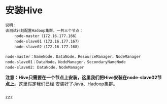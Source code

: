安装Hive
=================================================================================
```
说明：
该测试计划配置Hadoop集群，一共三个节点：
    node-master（172.16.177.166）
    node-slave01（172.16.177.167）
    node-slave02（172.16.177.168）

node-master：NameNode，DataNode，ResourceManager，NodeManager
node-slave01：DataNode，NodeManager，SecondaryNameNode
node-slave02: DataNode，NodeManager
```
**注意：Hive只需要在一个节点上安装，这里我们把Hive安装在node-slave02节点上**。这里假定我们已经
安装好了Java、Hadoop集群。

### 







































zzz
